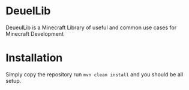 # DeuelLib
DeueulLib is a Minecraft Library of useful and common use cases for Minecraft Development

# Installation
Simply copy the repository run `mvn clean install` and you should be all setup.
